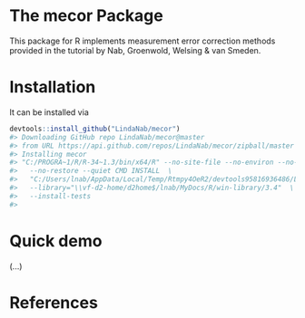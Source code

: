 <!-- README.md is generated from README.Rmd. Please edit that file -->
The mecor Package
=================

This package for R implements measurement error correction methods provided in the tutorial by Nab, Groenwold, Welsing & van Smeden.

Installation
============

It can be installed via

``` r
devtools::install_github("LindaNab/mecor")
#> Downloading GitHub repo LindaNab/mecor@master
#> from URL https://api.github.com/repos/LindaNab/mecor/zipball/master
#> Installing mecor
#> "C:/PROGRA~1/R/R-34~1.3/bin/x64/R" --no-site-file --no-environ --no-save  \
#>   --no-restore --quiet CMD INSTALL  \
#>   "C:/Users/lnab/AppData/Local/Temp/Rtmpy4OeR2/devtools95816936486/LindaNab-mecor-4c07a6a"  \
#>   --library="\\vf-d2-home/d2home$/lnab/MyDocs/R/win-library/3.4"  \
#>   --install-tests
#> 
```

Quick demo
==========

(...)

References
==========
